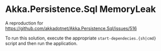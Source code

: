 # Akka.Persistence.Sql MemoryLeak

A reproduction for https://github.com/akkadotnet/Akka.Persistence.Sql/issues/516

To run this solution, execute the appropriate `start-dependecies.{sh|cmd}` script and then run the application.
